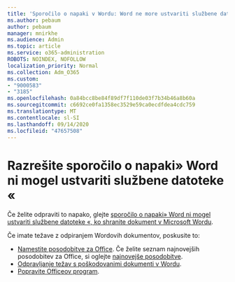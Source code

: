 ```yaml
---
title: 'Sporočilo o napaki v Wordu: Word ne more ustvariti službene datoteke'
ms.author: pebaum
author: pebaum
manager: mnirkhe
ms.audience: Admin
ms.topic: article
ms.service: o365-administration
ROBOTS: NOINDEX, NOFOLLOW
localization_priority: Normal
ms.collection: Adm_O365
ms.custom:
- "9000583"
- "3185"
ms.openlocfilehash: 0a84bcc8be84f89df7f110de03f7b34b46a8b60a
ms.sourcegitcommit: c6692ce0fa1358ec3529e59ca0ecdfdea4cdc759
ms.translationtype: MT
ms.contentlocale: sl-SI
ms.lasthandoff: 09/14/2020
ms.locfileid: "47657508"
---
```

# <a name="resolve-the-word-could-not-create-the-work-file-error-message"></a>Razrešite sporočilo o napaki» Word ni mogel ustvariti službene datoteke «

Če želite odpraviti to napako, glejte [sporočilo o napaki» Word ni mogel ustvariti službene datoteke «, ko shranite dokument v Microsoft Wordu](https://docs.microsoft.com/office/troubleshoot/word/word-could-not-create-the-work-file).

Če imate težave z odpiranjem Wordovih dokumentov, poskusite to:

- [Namestite posodobitve za Office](https://support.office.com/article/2ab296f3-7f03-43a2-8e50-46de917611c5). Če želite seznam najnovejših posodobitev za Office, si oglejte [najnovejše posodobitve](https://docs.microsoft.com/officeupdates/office-updates-msi).
- [Odpravljanje težav s poškodovanimi dokumenti v Wordu](https://docs.microsoft.com/office/troubleshoot/word/damaged-documents-in-word).
- [Popravite Officeov program](https://support.office.com/Article/Repair-an-Office-application-7821d4b6-7c1d-4205-aa0e-a6b40c5bb88b).